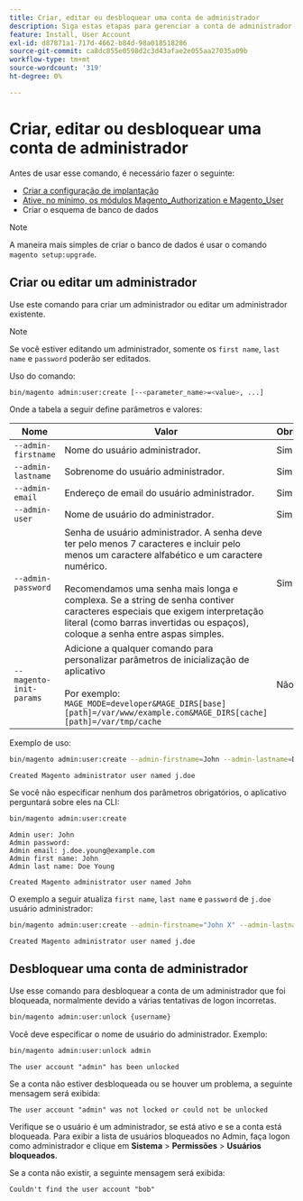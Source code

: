 ```yaml
---
title: Criar, editar ou desbloquear uma conta de administrador
description: Siga estas etapas para gerenciar a conta de administrador do seu aplicativo de Administrador do Adobe Commerce.
feature: Install, User Account
exl-id: d87871a1-717d-4662-b84d-98a018518286
source-git-commit: ca8dc855e0598d2c3d43afae2e055aa27035a09b
workflow-type: tm+mt
source-wordcount: '319'
ht-degree: 0%

---
```


# Criar, editar ou desbloquear uma conta de administrador

Antes de usar esse comando, é necessário fazer o seguinte:

- [Criar a configuração de implantação](deployment.md)
- [Ative, no mínimo, os módulos Magento_Authorization e Magento_User](manage-modules.md)
- Criar o esquema de banco de dados

>[!NOTE]
>
>A maneira mais simples de criar o banco de dados é usar o comando `magento setup:upgrade`.

## Criar ou editar um administrador

Use este comando para criar um administrador ou editar um administrador existente.

>[!NOTE]
>
>Se você estiver editando um administrador, somente os `first name`, `last name` e `password` poderão ser editados.

Uso do comando:

```bash
bin/magento admin:user:create [--<parameter_name>=<value>, ...]
```

Onde a tabela a seguir define parâmetros e valores:

| Nome | Valor | Obrigatório? |
|--- |--- |--- |
| `--admin-firstname` | Nome do usuário administrador. | Sim |
| `--admin-lastname` | Sobrenome do usuário administrador. | Sim |
| `--admin-email` | Endereço de email do usuário administrador. | Sim |
| `--admin-user` | Nome de usuário do administrador. | Sim |
| `--admin-password` | Senha de usuário administrador. A senha deve ter pelo menos 7 caracteres e incluir pelo menos um caractere alfabético e um caractere numérico. <br><br>Recomendamos uma senha mais longa e complexa. Se a string de senha contiver caracteres especiais que exigem interpretação literal (como barras invertidas ou espaços), coloque a senha entre aspas simples. | Sim |
| `--magento-init-params` | Adicione a qualquer comando para personalizar parâmetros de inicialização de aplicativo<br/><br/>Por exemplo: `MAGE_MODE=developer&MAGE_DIRS[base][path]=/var/www/example.com&MAGE_DIRS[cache][path]=/var/tmp/cache` | Não |

Exemplo de uso:

```bash
bin/magento admin:user:create --admin-firstname=John --admin-lastname=Doe --admin-email=j.doe@example.com --admin-user=j.doe --admin-password=A0b9%t3g
```

```
Created Magento administrator user named j.doe
```

Se você não especificar nenhum dos parâmetros obrigatórios, o aplicativo perguntará sobre eles na CLI:

```bash
bin/magento admin:user:create
```

```
Admin user: John
Admin password:
Admin email: j.doe.young@example.com
Admin first name: John
Admin last name: Doe Young
```

```
Created Magento administrator user named John
```

O exemplo a seguir atualiza `first name`, `last name` e `password` de `j.doe` usuário administrador:

```bash
bin/magento admin:user:create --admin-firstname="John X" --admin-lastname="Doe X" --admin-email=j.doe@example.com --admin-user=j.doe --admin-password=A1234567
```

```
Created Magento administrator user named j.doe
```

## Desbloquear uma conta de administrador

Use esse comando para desbloquear a conta de um administrador que foi bloqueada, normalmente devido a várias tentativas de logon incorretas.

```bash
bin/magento admin:user:unlock {username}
```

Você deve especificar o nome de usuário do administrador. Exemplo:

```bash
bin/magento admin:user:unlock admin
```

```
The user account "admin" has been unlocked
```

Se a conta não estiver desbloqueada ou se houver um problema, a seguinte mensagem será exibida:

```
The user account "admin" was not locked or could not be unlocked
```

Verifique se o usuário é um administrador, se está ativo e se a conta está bloqueada. Para exibir a lista de usuários bloqueados no Admin, faça logon como administrador e clique em **Sistema** > **Permissões** > **Usuários bloqueados**.

Se a conta não existir, a seguinte mensagem será exibida:

```
Couldn't find the user account "bob"
```
